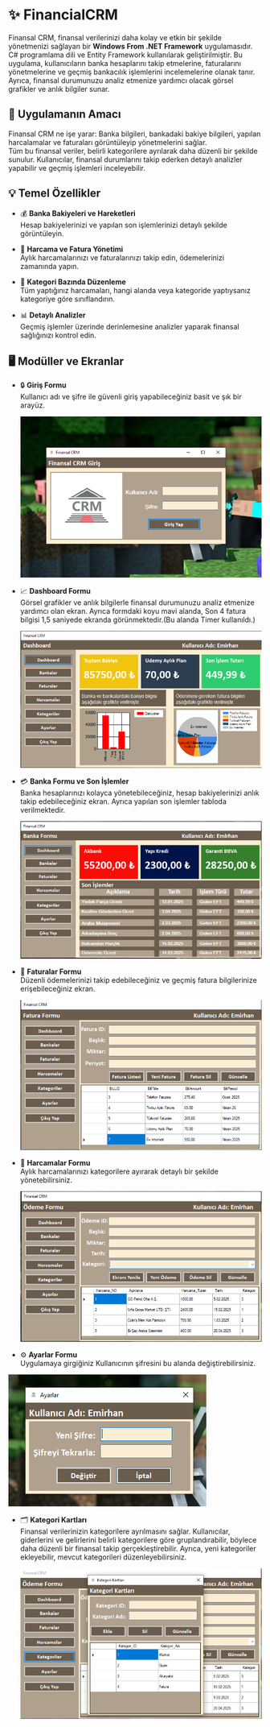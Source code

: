 # ✨ FinancialCRM

Finansal CRM, finansal verilerinizi daha kolay ve etkin bir şekilde yönetmenizi sağlayan bir **Windows From .NET Framework** uygulamasıdır. C# programlama dili ve Entity Framework kullanılarak geliştirilmiştir. Bu uygulama, kullanıcıların banka hesaplarını takip etmelerine, faturalarını yönetmelerine ve geçmiş bankacılık işlemlerini incelemelerine olanak tanır. Ayrıca, finansal durumunuzu analiz etmenize yardımcı olacak görsel grafikler ve anlık bilgiler sunar.

## 🎯 Uygulamanın Amacı

Finansal CRM ne işe yarar: Banka bilgileri, bankadaki bakiye bilgileri, yapılan harcalamalar ve faturaları görüntüleyip yönetmelerini sağlar.  
Tüm bu finansal veriler, belirli kategorilere ayrılarak daha düzenli bir şekilde sunulur. Kullanıcılar, finansal durumlarını takip ederken detaylı analizler yapabilir ve geçmiş işlemleri inceleyebilir.

## 💡 Temel Özellikler

- 💰 **Banka Bakiyeleri ve Hareketleri**  
  Hesap bakiyelerinizi ve yapılan son işlemlerinizi detaylı şekilde görüntüleyin.

- 📑 **Harcama ve Fatura Yönetimi**  
  Aylık harcamalarınızı ve faturalarınızı takip edin, ödemelerinizi zamanında yapın.

- 📂 **Kategori Bazında Düzenleme**  
  Tüm yaptığınız harcamaları, hangi alanda veya kategoride yaptıysanız kategoriye göre sınıflandırın.

- 📊 **Detaylı Analizler**  
  Geçmiş işlemler üzerinde derinlemesine analizler yaparak finansal sağlığınızı kontrol edin.

## 🖥️ Modüller ve Ekranlar

- 🔒 **Giriş Formu**  
  Kullanıcı adı ve şifre ile güvenli giriş yapabileceğiniz basit ve şık bir arayüz.
  
  ![](https://github.com/By-Emirhan/FinancialCRM/blob/master/FinancialCRM/Ekran%20G%C3%B6r%C3%BCnt%C3%BCs%C3%BC/login.PNG)

- 📈 **Dashboard Formu**  
  Görsel grafikler ve anlık bilgilerle finansal durumunuzu analiz etmenize yardımcı olan ekran. Ayrıca formdaki koyu mavi alanda, Son 4 fatura bilgisi 1,5 saniyede ekranda görünmektedir.(Bu alanda Timer kullanıldı.)

  ![](https://github.com/By-Emirhan/FinancialCRM/blob/master/FinancialCRM/Ekran%20G%C3%B6r%C3%BCnt%C3%BCs%C3%BC/dashboard.PNG)

- 💳 **Banka Formu ve Son İşlemler**  
  Banka hesaplarınızı kolayca yönetebileceğiniz, hesap bakiyelerinizi anlık takip edebileceğiniz ekran. Ayrıca yapılan son işlemler tabloda verilmektedir.

  ![](https://github.com/By-Emirhan/FinancialCRM/blob/master/FinancialCRM/Ekran%20G%C3%B6r%C3%BCnt%C3%BCs%C3%BC/bankalar.PNG)

- 💸 **Faturalar Formu**  
  Düzenli ödemelerinizi takip edebileceğiniz ve geçmiş fatura bilgilerinize erişebileceğiniz ekran.

  ![](https://github.com/By-Emirhan/FinancialCRM/blob/master/FinancialCRM/Ekran%20G%C3%B6r%C3%BCnt%C3%BCs%C3%BC/faturalar.PNG)

- 📝 **Harcamalar Formu**  
  Aylık harcamalarınızı kategorilere ayırarak detaylı bir şekilde yönetebilirsiniz.

  ![](https://github.com/By-Emirhan/FinancialCRM/blob/master/FinancialCRM/Ekran%20G%C3%B6r%C3%BCnt%C3%BCs%C3%BC/%C3%B6demeler.PNG)

- ⚙️ **Ayarlar Formu**  
  Uygulamaya girgiğiniz Kullanıcının şifresini bu alanda değiştirebilirsiniz.

 ![](https://github.com/By-Emirhan/FinancialCRM/blob/master/FinancialCRM/Ekran%20G%C3%B6r%C3%BCnt%C3%BCs%C3%BC/ayarlar.PNG)


- 🗂️ **Kategori Kartları**  
  Finansal verilerinizin kategorilere ayrılmasını sağlar. Kullanıcılar, giderlerini ve gelirlerini belirli kategorilere göre gruplandırabilir, böylece daha düzenli bir finansal takip gerçekleştirebilir. Ayrıca, yeni kategoriler ekleyebilir, mevcut kategorileri düzenleyebilirsiniz.

  ![](https://github.com/By-Emirhan/FinancialCRM/blob/master/FinancialCRM/Ekran%20G%C3%B6r%C3%BCnt%C3%BCs%C3%BC/kategori.PNG)
